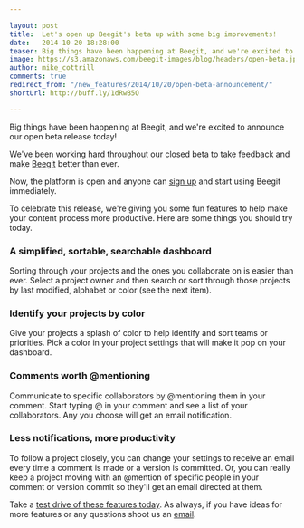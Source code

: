 ```yaml
---

layout: post
title:  Let's open up Beegit's beta up with some big improvements! 
date:   2014-10-20 18:28:00
teaser: Big things have been happening at Beegit, and we're excited to announce our open beta release today!
image: https://s3.amazonaws.com/beegit-images/blog/headers/open-beta.jpg
author: mike_cottrill
comments: true
redirect_from: "/new_features/2014/10/20/open-beta-announcement/"
shortUrl: http://buff.ly/1dRwB5O

---
```


Big things have been happening at Beegit, and we're excited to announce our open beta release today! 

We've been working hard throughout our closed beta to take feedback and make [Beegit](https://beegit.com/) better than ever. 

Now, the platform is open and anyone can [sign up](https://beegit.com/login) and start using Beegit immediately. 

To celebrate this release, we're giving you some fun features to help make your content process more productive. Here are some things you should try today. 

### A simplified, sortable, searchable dashboard
Sorting through your projects and the ones you collaborate on is easier than ever. Select a project owner and then search or sort through those projects by last modified, alphabet or color (see the next item). 

### Identify your projects by color
Give your projects a splash of color to help identify and sort teams or priorities. Pick a color in your project settings that will make it pop on your dashboard. 

### Comments worth @mentioning
Communicate to specific collaborators by @mentioning them in your comment. Start typing @ in your comment and see a list of your collaborators. Any you choose will get an email notification.

### Less notifications, more productivity
To follow a project closely, you can change your settings to receive an email every time a comment is made or a version is committed. Or, you can really keep a project moving with an @mention of specific people in your comment or version commit so they'll get an email directed at them. 

Take a [test drive of these features today](https://beegit.com/login). As always, if you have ideas for more features or any questions shoot us an [email](mailto:support@beegit.com). 
